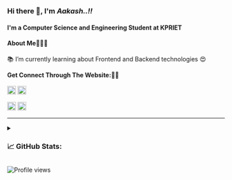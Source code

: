 ### Hi there 👋, I'm *Aakash..!!*
#### I'm a Computer Science and Engineering Student at **KPRIET**



<h4>About Me🙋🏻‍♀️</h4>
📚 I’m currently learning about Frontend and Backend technologies 😍<br>
<!--🎯 Future Goals: Learn more technologies - Learning to become a full-stack developer.<br>
⚡ Fun facts: Open and friendly.<br>-->


**Get Connect Through The Website:🤞👀**
<br>
<br>
[<img src='https://img.shields.io/badge/GitHub-100000?style=for-the-badge&logo=github&logoColor=white' alt='github' height='20'>](https://github.com/Aakash464) 
[<img src='https://img.shields.io/badge/LinkedIn-0077B5?style=for-the-badge&logo=linkedin&logoColor=white' height='20'>](https://www.linkedin.com/in/aakash-k-817218255/) 
<!-- [<img src='https://img.shields.io/badge/Instagram-E4405F?style=for-the-badge&logo=instagram&logoColor=white' height='20'>](https://www.instagram.com/its
/)  -->  
[<img src='https://img.shields.io/badge/-Hackerrank-2EC866?style=for-the-badge&logo=HackerRank&logoColor=white' height='20'>](https://www.hackerrank.com/21cs001_kpriet) 
[<img src='https://img.shields.io/badge/Gmail-D14836?style=for-the-badge&logo=gmail&logoColor=white' height='20'>](https://www.gmail.com/aakash56789567@gmail.com)  
<hr>

<details>
<summary> <h3> 📈 GitHub Stats: </h3> </summary>

 ![](https://github-readme-stats.vercel.app/api?username=Harini0303&theme=dark&hide_border=false&include_all_commits=true&count_private=false)<br/>
 
![](https://github-readme-streak-stats.herokuapp.com/?user=Harini0303&theme=dark&hide_border=false)<br/>

![](https://github-readme-stats.vercel.app/api/top-langs/?username=Harini0303&theme=dark&hide_border=false&include_all_commits=true&count_private=false&layout=compact)

</details>

<!-- Proudly created with GPRM ( https://gprm.itsvg.in ) -->

![Profile views](https://gpvc.arturio.dev/Aakash464)


